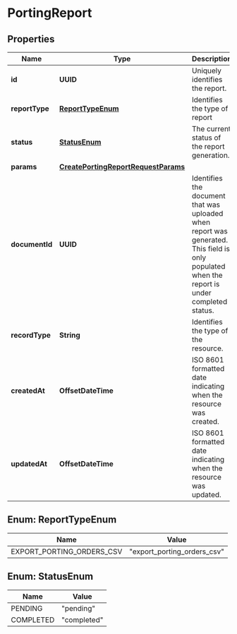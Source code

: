 

# PortingReport


## Properties

| Name | Type | Description | Notes |
|------------ | ------------- | ------------- | -------------|
|**id** | **UUID** | Uniquely identifies the report. |  [optional] |
|**reportType** | [**ReportTypeEnum**](#ReportTypeEnum) | Identifies the type of report |  [optional] |
|**status** | [**StatusEnum**](#StatusEnum) | The current status of the report generation. |  [optional] |
|**params** | [**CreatePortingReportRequestParams**](CreatePortingReportRequestParams.md) |  |  [optional] |
|**documentId** | **UUID** | Identifies the document that was uploaded when report was generated. This field is only populated when the report is under completed status. |  [optional] |
|**recordType** | **String** | Identifies the type of the resource. |  [optional] [readonly] |
|**createdAt** | **OffsetDateTime** | ISO 8601 formatted date indicating when the resource was created. |  [optional] |
|**updatedAt** | **OffsetDateTime** | ISO 8601 formatted date indicating when the resource was updated. |  [optional] |



## Enum: ReportTypeEnum

| Name | Value |
|---- | -----|
| EXPORT_PORTING_ORDERS_CSV | &quot;export_porting_orders_csv&quot; |



## Enum: StatusEnum

| Name | Value |
|---- | -----|
| PENDING | &quot;pending&quot; |
| COMPLETED | &quot;completed&quot; |



